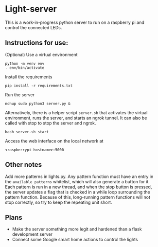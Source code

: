 # Light-server
This is a work-in-progress python server to run on a raspberry pi and control the connected LEDs. 

## Instructions for use:

(Optional) Use a virtual environment
```
python -m venv env
. env/bin/activate
```

Install the requirements 
```
pip install -r requirements.txt
```

Run the server 
```
nohup sudo python3 server.py &
```
Alternatively, there is a helper script `server.sh` that activates the virtual environment, runs the server, and starts an ngrok tunnel. It can also be called with stop to stop the server and ngrok.
```
bash server.sh start
```

Access the web interface on the local network at 
```
<raspberrypi hostname>:5000
```

## Other notes

Add more patterns in lights.py. Any pattern function must have an entry in the `available_patterns` whitelist, which will also generate a button for it. Each pattern is run in a new thread, and when the stop button is pressed, the server updates a flag that is checked in a while loop surrounding the pattern function. Because of this, long-running pattern functions will not stop correctly, so try to keep the repeating unit short.

## Plans
- Make the server something more legit and hardened than a flask development server
- Connect some Google smart home actions to control the lights

